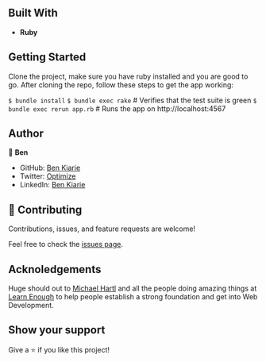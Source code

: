 ## Built With

- **Ruby**
  
## Getting Started

Clone the project, make sure you have ruby installed and you are good to go. After cloning the repo, follow these steps to get the app working:

`$ bundle install`
`$ bundle exec rake`           # Verifies that the test suite is green
`$ bundle exec rerun app.rb`   # Runs the app on http://localhost:4567

## Author

👤 **Ben**

- GitHub: [Ben Kiarie](https://github.com/Benmuiruri)
- Twitter: [Optimize](https://twitter.com/_optimize)
- LinkedIn: [Ben Kiarie](https://www.linkedin.com/in/benjamin-kiarie-180b66149/)

## 🤝 Contributing

Contributions, issues, and feature requests are welcome!

Feel free to check the [issues page](https://github.com/Benmuiruri/ruby_tutorial/issues).

## Acknoledgements
Huge should out to [Michael Hartl](https://github.com/mhartl) and all the people doing amazing things at [Learn Enough](https://www.learnenough.com/) to help people establish a strong foundation and get into Web Development. 

## Show your support

Give a ⭐️ if you like this project!
